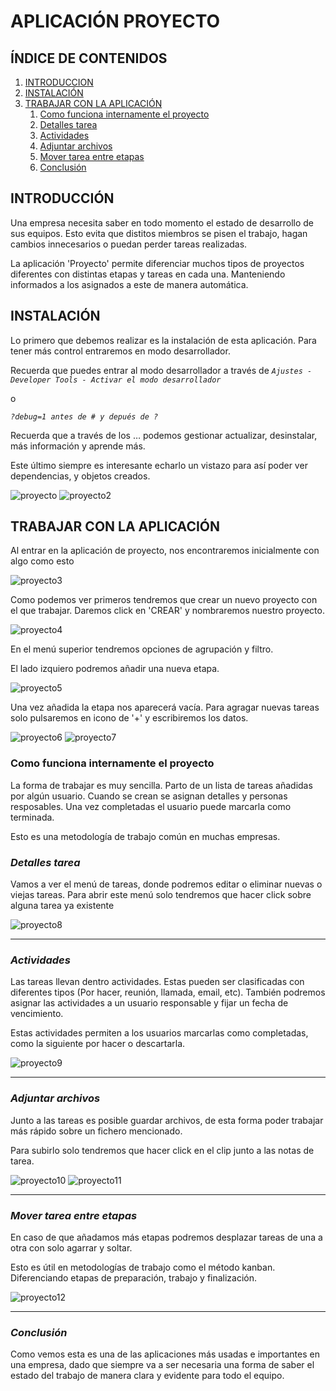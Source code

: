 # APLICACIÓN PROYECTO

## **ÍNDICE DE CONTENIDOS**
1. [INTRODUCCION](#introducción)
2. [INSTALACIÓN](#instalación)
3. [TRABAJAR CON LA APLICACIÓN](#trabajar-con-la-aplicación)
   1. [Como funciona internamente el proyecto](#como-funciona-internamente-el-proyecto)
   2. [Detalles tarea](#detalles-tarea)
   3. [Actividades](#actividades)
   4. [Adjuntar archivos](#adjuntar-archivos)
   5. [Mover tarea entre etapas](#mover-tarea-entre-etapas)
   10. [Conclusión](#conclusión)

## **INTRODUCCIÓN**
Una empresa necesita saber en todo momento el estado de desarrollo de sus equipos. Esto evita que distitos miembros se pisen el trabajo, hagan cambios innecesarios o puedan perder tareas realizadas.

La aplicación 'Proyecto' permite diferenciar muchos tipos de proyectos diferentes con distintas etapas y tareas en cada una. Manteniendo informados a los asignados a este de manera automática.

## **INSTALACIÓN**
Lo primero que debemos realizar es la instalación de esta aplicación.
Para tener más control entraremos en modo desarrollador.

Recuerda que puedes entrar al modo desarrollador a través de 
*`Ajustes - Developer Tools - Activar el modo desarrollador`*

o

*`?debug=1 antes de # y depués de ?`*

Recuerda que a través de los …  podemos gestionar actualizar, desinstalar, más información y aprende más. 

Este último siempre es interesante echarlo un vistazo para así poder ver dependencias, y objetos creados.


![proyecto] 
![proyecto2]

## **TRABAJAR CON LA APLICACIÓN**
Al entrar en la aplicación de proyecto, nos encontraremos inicialmente con algo como esto

![proyecto3]

Como podemos ver primeros tendremos que crear un nuevo proyecto con el que trabajar. Daremos click en 'CREAR' y nombraremos nuestro proyecto.

![proyecto4]

En el menú superior tendremos opciones de agrupación y filtro.

El lado izquiero podremos añadir una nueva etapa.

![proyecto5]

Una vez añadida la etapa nos aparecerá vacía. Para agragar nuevas tareas solo pulsaremos en icono de '+' y escribiremos los datos.

![proyecto6]
![proyecto7]

### Como funciona internamente el proyecto

La forma de trabajar es muy sencilla. Parto de un lista de tareas añadidas por algún usuario. Cuando se crean se asignan detalles y personas resposables. Una vez completadas el usuario puede marcarla como terminada.

Esto es una metodología de trabajo común en muchas empresas.

### ***Detalles tarea***

Vamos a ver el menú de tareas, donde podremos editar o eliminar nuevas o viejas tareas. Para abrir este menú solo tendremos que hacer click sobre alguna tarea ya existente

![proyecto8]

---

### ***Actividades***

Las tareas llevan dentro actividades. Estas pueden ser clasificadas con diferentes tipos (Por hacer, reunión, llamada, email, etc). También podremos asignar las actividades a un usuario responsable y fijar un fecha de vencimiento.

Estas actividades permiten a los usuarios marcarlas como completadas, como la siguiente por hacer o descartarla.

![proyecto9]

---

### ***Adjuntar archivos***

Junto a las tareas es posible guardar archivos, de esta forma poder trabajar más rápido sobre un fichero mencionado.

Para subirlo solo tendremos que hacer click en el clip junto a las notas de tarea.

![proyecto10]
![proyecto11]

---


### ***Mover tarea entre etapas***

En caso de que añadamos más etapas podremos desplazar tareas de una a otra con solo agarrar y soltar.

Esto es útil en metodologías de trabajo como el método kanban. Diferenciando etapas de preparación, trabajo y finalización.

![proyecto12]

---

### ***Conclusión***
Como vemos esta es una de las aplicaciones más usadas e importantes en una empresa, dado que siempre va a ser necesaria una forma de saber el estado del trabajo de manera clara y evidente para todo el equipo.




[proyecto]: imagenes_aplicacion/proyecto_logo2.png "icono de proyecto"
[proyecto2]: imagenes_aplicacion/proyecto2.png "icono de proyecto"
[proyecto3]: imagenes_aplicacion/proyecto3.png "Pantalla inicio proyecto"
[proyecto4]: imagenes_aplicacion/proyecto4.png "Creación proyecto"
[proyecto5]: imagenes_aplicacion/proyecto5.png "Pantalla proyecto vacío"
[proyecto6]: imagenes_aplicacion/proyecto6.png "Etapa vacía"
[proyecto7]: imagenes_aplicacion/proyecto7.png "Creación de tareas"
[proyecto8]: imagenes_aplicacion/proyecto8.png "Detalles de tarea"
[proyecto9]: imagenes_aplicacion/proyecto9.png "Planificar actividad"
[proyecto10]: imagenes_aplicacion/proyecto10.png
[proyecto11]: imagenes_aplicacion/proyecto11.png "Archivo subido"
[proyecto12]: imagenes_aplicacion/proyecto12.png "Tarea desplazada"